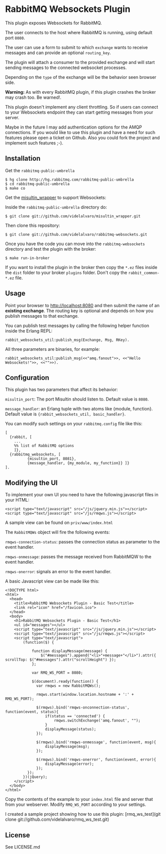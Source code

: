 # RabbitMQ Websockets Plugin #

This plugin exposes Websockets for RabbitMQ.

The user connects to the host where RabbitMQ is running, using default port `8080`.

The user can use a form to submit to which `exchange` wants to receive messages and can provide an optional `routing_key`.

The plugin will attach a consumer to the provided exchange and will start sending messages to the connected websocket processes.

Depending on the `type` of the exchange will be the behavior seen browser side.

**Warning:** As with every RabbitMQ plugin, if this plugin crashes the broker may crash too. Be warned!.

This plugin doesn't implement any client throttling. So if users can connect to your Websockets endpoint they can start getting messages from your server.

Maybe in the future I may add authentication options for the AMQP connections. If you would like to use this plugin and have a need for such features please open a ticket on Github. Also you could fork the project and implement such features ;-).

## Installation ##

Get the `rabbitmq-public-umbrella`

    $ hg clone http://hg.rabbitmq.com/rabbitmq-public-umbrella
    $ cd rabbitmq-public-umbrella
    $ make co

Get the [misultin_wrapper](https://github.com/videlalvaro/misultin_wrapper) to support Websockets:

Inside the `rabbitmq-public-umbrella` directory do:

    $ git clone git://github.com/videlalvaro/misultin_wrapper.git

Then clone this repository:

    $ git clone git://github.com/videlalvaro/rabbitmq-websockets.git

Once you have the code you can move into the `rabbitmq-websockets` directory and test the plugin with the broker:

    $ make run-in-broker

If you want to install the plugin in the broker then copy the `*.ez` files inside the `dist` folder to your broker `plugins` folder. Don't copy the `rabbit_common-*.ez` file.

## Usage ##

Point your browser to [http://localhost:8080](http://localhost:8080) and then submit the name of an __existing exchange__. The routing key is optional and depends on how you publish messages to that exchange.

You can publish test messages by calling the following helper function inside the Erlang REPL:

    rabbit_websockets_util:publish_msg(Exchange, Msg, RKey).

All three parameters are binaries, for example:

    rabbit_websockets_util:publish_msg(<<"amq.fanout">>, <<"Hello Websockets!">>, <<"">>).

## Configuration ##

This plugin has two parameters that affect its behavior:

`misultin_port`: The port Misultin should listen to. Default value is `8080`.

`message_handler`: an Erlang tuple with two atoms like {module, function}. Default value is `{rabbit_websockets_util, basic_handler}`.

You can modify such settings on your `rabbitmq.config` file like this:

    [
      {rabbit, [
        ...
        %% list of RabbitMQ options
        ]},
      {rabbitmq_websockets, [
              {misultin_port, 8081},
              {message_handler, {my_module, my_function}} ]}
    ].

## Modifying the UI ##

To implement your own UI you need to have the following javascript files in your HTML:

    <script type="text/javascript" src="/js/jquery.min.js"></script>
    <script type="text/javascript" src="/js/rmqws.js"></script>

A sample view can be found on `priv/www/index.html`

The `RabbitMQWs` object will fire the following events:

`rmqws-connection-status`: passes the connection status as parameter to the event handler.

`rmqws-onmessage`: passes the message received from RabbitMQW to the event handler.

`rmqws-onerror`: signals an error to the event handler.

A basic Javascript view can be made like this:

    <!DOCTYPE html>
    <html>
      <head>
        <title>RabbitMQ Websockets Plugin - Basic Test</title>
        <link rel="icon" href="/favicon.ico">
      </head>
      <body>
        <h1>RabbitMQ Websockets Plugin - Basic Test</h1>
        <ul id="messages"></ul>
        <script type="text/javascript" src="/js/jquery.min.js"></script>
        <script type="text/javascript" src="/js/rmqws.js"></script>
        <script type="text/javascript">
            (function($) {

                function displayMessage(message) {
                    $("#messages").append("<li>"+message+"</li>").attr({ scrollTop: $("#messages").attr("scrollHeight") });
                };

                var RMQ_WS_PORT = 8080;

                $(document).ready(function() {
                  var rmqws = new RabbitMQWs();

                  rmqws.start(window.location.hostname + ':' + RMQ_WS_PORT);

                  $(rmqws).bind('rmqws-onconnection-status', function(event, status){
                      if(status == 'connected') {
                          rmqws.switchExchange('amq.fanout', "");
                      }
                      displayMessage(status);
                  });

                  $(rmqws).bind('rmqws-onmessage', function(event, msg){
                      displayMessage(msg);
                  });

                  $(rmqws).bind('rmqws-onerror', function(event, error){
                      displayMessage(error);
                  });
              });
            })(jQuery);
        </script>
      </body>
    </html>

Copy the contents of the example to your `index.html` file and server that from your webserver. Modify `RMQ_WS_PORT` according to your settings.

I created a sample project showing how to use this plugin: [rmq_ws_test](git clone git://github.com/videlalvaro/rmq_ws_test.git)

## License ##

See LICENSE.md